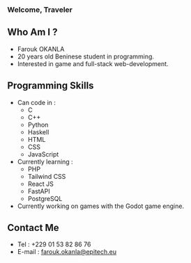 ### Welcome, Traveler

## Who Am I ?
- Farouk OKANLA
- 20 years old Beninese student in programming.
- Interested in game and full-stack web-development.

## Programming Skills
- Can code in :
    - C
    - C++
    - Python
    - Haskell
    - HTML
    - CSS
    - JavaScript
- Currently learning :
  - PHP
  - Tailwind CSS  
  - React JS
  - FastAPI
  - PostgreSQL
- Currently working on games with the Godot game engine.

## Contact Me
- Tel : +229 01 53 82 86 76
- E-mail : farouk.okanla@epitech.eu
